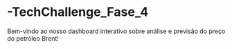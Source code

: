 # -TechChallenge_Fase_4
Bem-vindo ao nosso dashboard interativo sobre análise e previsão do preço do petróleo Brent!
